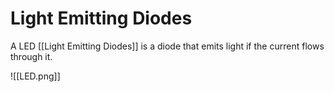 # Light Emitting Diodes
A LED [[Light Emitting Diodes]] is a diode that emits light if the current flows through it.

 ![[LED.png]]